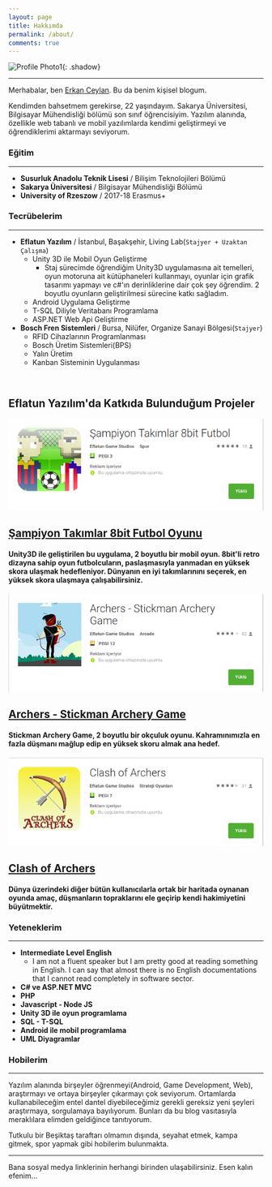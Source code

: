 ```yaml
---
layout: page
title: Hakkımda
permalink: /about/
comments: true
---
```


![Profile Photo1]({{site.baseurl}}/assets/images/13.jpeg){: .shadow}
<br/>

-----

Merhabalar, ben [Erkan Ceylan][erkanceylan]. Bu da benim kişisel blogum.

Kendimden bahsetmem gerekirse, 22 yaşındayım. Sakarya Üniversitesi, Bilgisayar Mühendisliği bölümü son sınıf öğrencisiyim. Yazılım alanında, özellikle web tabanlı ve mobil yazılımlarda kendimi geliştirmeyi ve öğrendiklerimi aktarmayı seviyorum. 

### Eğitim
-----  
- __Susurluk Anadolu Teknik Lisesi__ / Bilişim Teknolojileri Bölümü
- __Sakarya Üniversitesi__ / Bilgisayar Mühendisliği Bölümü
- __University of Rzeszow__ / 2017-18 Erasmus+  

### Tecrübelerim
-----
- __Eflatun Yazılım__ / İstanbul, Başakşehir, Living Lab(`Stajyer + Uzaktan Çalışma`)
    - Unity 3D ile Mobil Oyun Geliştirme
		- Staj sürecimde öğrendiğim Unity3D uygulamasına ait temelleri, oyun motoruna ait kütüphaneleri kullanmayı, oyunlar için grafik tasarımı yapmayı ve c#'ın derinliklerine dair çok şey öğrendim. 2 boyutlu oyunların geliştirilmesi sürecine katkı sağladım.
	- Android Uygulama Geliştirme
	- T-SQL Diliyle Veritabanı Programlama
	- ASP.NET Web Api Geliştirme
- __Bosch Fren Sistemleri__ / Bursa, Nilüfer, Organize Sanayi Bölgesi(`Stajyer`)
	- RFID Cihazlarının Programlanması
	- Bosch Üretim Sistemleri(BPS)
	- Yalın Üretim
	- Kanban Sisteminin Uygulanması

<br/>
<section class="recent-posts">
<div class="section-title">
<h2><span>Eflatun Yazılım'da Katkıda Bulunduğum Projeler</span></h2>
</div>
<div class="row listrecent">

<div class="col-md-4 grid-item">
<div class="card">
<a href="https://play.google.com/store/apps/details?id=ef.superligfutbol&hl=tr">
<img class="img-fluid" src="/assets/images/Sampiyon-Takimlar.png" alt="Sampiyon-Takimlar"> 
</a>
<div class="card-block">
	<h2 class="card-title"><a href="https://play.google.com/store/apps/details?id=ef.superligfutbol&hl=tr">Şampiyon Takımlar 8bit Futbol Oyunu</a></h2>
	<h4 class="card-text">Unity3D ile geliştirilen bu uygulama, 2 boyutlu bir mobil oyun. 8bit'li retro dizayna sahip oyun futbolcuların, paslaşmasıyla yanmadan en yüksek skora ulaşmak hedefleniyor. Dünyanın en iyi takımlarınını seçerek, en yüksek skora ulaşmaya çalışabilirsiniz.
	</h4>
</div>
</div>
</div>


<div class="col-md-4 grid-item">
	<div class="card">
		<a href="https://play.google.com/store/apps/details?id=ef.ArcherGame">
			<img class="img-fluid" src="/assets/images/Archers.png" alt="Archers"> 
		</a>
		<div class="card-block">
			<h2 class="card-title"><a href="https://play.google.com/store/apps/details?id=ef.ArcherGame">Archers - Stickman Archery Game</a></h2>
			<h4 class="card-text">
				Stickman Archery Game, 2 boyutlu bir okçuluk oyunu. Kahramınımızla en fazla düşmanı mağlup edip en yüksek skoru almak ana hedef. 
			</h4>
		</div>
	</div>
</div>


<div class="col-md-4 grid-item">
	<div class="card">
		<a href="https://play.google.com/store/apps/details?id=ef.clashofarchers">
			<img class="img-fluid" src="/assets/images/Clash-Of-Archers.png" alt="Clash-Of-Archers"> 
		</a>
		<div class="card-block">
			<h2 class="card-title"><a href="https://play.google.com/store/apps/details?id=ef.clashofarchers">Clash of Archers</a></h2>
			<h4 class="card-text">Dünya üzerindeki diğer bütün kullanıcılarla ortak bir haritada oynanan oyunda amaç, düşmanların topraklarını ele geçirip kendi hakimiyetini büyütmektir.
			</h4>
		</div>
	</div>
</div>
</div>
</section>

### Yeteneklerim
-----
- __Intermediate Level English__
	- I am not a fluent speaker but I am pretty good at reading something in English. I can say that almost there is no English documentations that I cannot read completely in software sector.
- __C# ve ASP.NET MVC__
- __PHP__
- __Javascript - Node JS__
- __Unity 3D ile oyun programlama__
- __SQL - T-SQL__
- __Android ile mobil programlama__
- __UML Diyagramlar__

### Hobilerim
-----
Yazılım alanında birşeyler öğrenmeyi(Android, Game Development, Web), araştırmayı ve ortaya birşeyler çıkarmayı çok seviyorum. Ortamlarda kullanabileceğim
entel dantel diyebileceğimiz gerekli gereksiz yeni şeyleri araştırmaya, sorgulamaya bayılıyorum. Bunları da bu blog vasıtasıyla
meraklılara elimden geldiğince tanıtıyorum.  

Tutkulu bir Beşiktaş taraftarı olmamın dışında, seyahat etmek, kampa gitmek, spor yapmak gibi hobilerim bulunmakta.  

***********

Bana sosyal medya linklerinin herhangi birinden ulaşabilirsiniz. Esen kalın efenim...  

  

[erkanceylan]: https://erkanceylan.com
